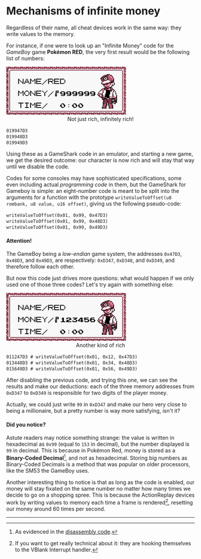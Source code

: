 # Mechanisms of infinite money

Regardless of their name, all cheat devices work in the same way: they write values to the memory.

For instance, if one were to look up an "Infinite Money" code for the *GameBoy* game **Pokémon RED**, the very first result would be the following list of numbers:

<div class="right">
  <img src="images/Pokemon_Red_Version_2024-09-18_02.38.06.png" alt="Not just rich, infinitely rich!">
  <center class="legend">Not just rich, infinitely rich!</center>
</div>

```
019947D3
019948D3
019949D3
```

Using these as a GameShark code in an emulator, and starting a new game, we get the desired outcome: our character is now rich and will stay that way until we disable the code.

Codes for some consoles may have sophisticated specifications, some even including actual *programming code* in them, but the GameShark for Gameboy is simple: an eight-number code is meant to be split into the arguments for a function with the prototype `writeValueToOffset(u8 rombank, u8 value, u16 offset)`, giving us the following pseudo-code:

```
writeValueToOffset(0x01, 0x99, 0x47D3)
writeValueToOffset(0x01, 0x99, 0x48D3)
writeValueToOffset(0x01, 0x99, 0x49D3)
```
<div class="warning">
  <h4>Attention!</h4>

  The GameBoy being a *low-endian* game system, the addresses `0x47D3`, `0x48D3`, and `0x49D3`, are respectively: `0xD347`, `0xD348`, and `0xD349`, and therefore follow each other.
</div>

But now this code just drives more questions: what would happen if we only used one of those three codes? Let's try again with something else:

<div class="right">
  <img src="images/Pokemon_Red_Version_2024-09-18_03.08.41.png" alt="Another kind of rich">
  <center class="legend">Another kind of rich</center>
</div>

```
011247D3 # writeValueToOffset(0x01, 0x12, 0x47D3)
013448D3 # writeValueToOffset(0x01, 0x34, 0x48D3)
015649D3 # writeValueToOffset(0x01, 0x56, 0x49D3)
```

After disabling the previous code, and trying this one, we can see the results and make our deductions: each of the three memory addresses from `0xD347` to `0xD349` is responsible for two digits of the player money.

Actually, we could just write `99` in `0xD347` and make our hero very close to being a millionaire, but a pretty number is way more satisfying, isn't it?

<div class="notice">
  <h4>Did you notice?</h4>

  Astute readers may notice something strange: the value is written in hexadecimal as `0x99` (equal to `153` in decimal), but the number displayed is `99` in decimal. This is because in Pokémon Red, money is stored as a **Binary-Coded Decimal**[^bcd], and not as hexadecimal. Storing big numbers as Binary-Coded Decimals is a method that was popular on older processors, like the SM53 the GameBoy uses.
</div>

Another interesting thing to notice is that as long as the code is enabled, our money will stay fixated on the same number no matter how many times we decide to go on a shopping spree. This is because the ActionReplay devices work by writing values to memory each time a frame is rendered[^vblank], resetting our money around 60 times per second.

* * *

[^bcd]: As evidenced in the [disassembly code](https://github.com/pret/pokered/blob/1f6e2bf999401b9444f939bb40c1eb279bc51829/engine/menus/start_sub_menus.asm#L556C7-L556C21).
[^vblank]: If you want to get really technical about it: they are hooking themselves to the VBlank Interrupt handler.
